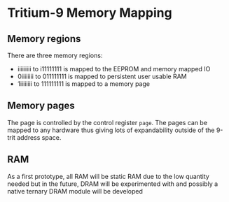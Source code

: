 
# Tritium-9 Memory Mapping

## Memory regions
There are three memory regions:
* iiiiiiiii to i11111111 is mapped to the EEPROM and memory mapped IO
* 0iiiiiiii to 011111111 is mapped to persistent user usable RAM
* 1iiiiiiii to 111111111 is mapped to a memory page

## Memory pages
The page is controlled by the control register `page`. The pages can be mapped to any hardware thus giving lots of expandability outside of the 9-trit address space.

## RAM
As a first prototype, all RAM will be static RAM due to the low quantity needed but in the future, DRAM will be experimented with and possibly a native ternary DRAM module will be developed